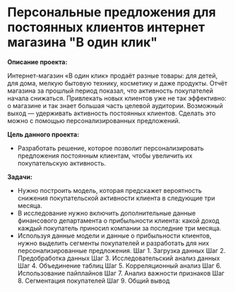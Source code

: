 # Персональные предложения для постоянных клиентов интернет магазина "В один клик"

**Описание проекта:** 

Интернет-магазин «В один клик» продаёт разные товары: для детей, для дома, мелкую бытовую технику, косметику и даже продукты. Отчёт магазина за прошлый период показал, что активность покупателей начала снижаться. Привлекать новых клиентов уже не так эффективно: о магазине и так знает большая часть целевой аудитории. Возможный выход — удерживать активность постоянных клиентов. Сделать это можно с помощью персонализированных предложений.


**Цель данного проекта:** 

- Разработать решение, которое позволит персонализировать предложения постоянным клиентам, чтобы увеличить их покупательскую активность.


**Задачи:**

- Нужно построить модель, которая предскажет вероятность снижения покупательской активности клиента в следующие три месяца.
- В исследование нужно включить дополнительные данные финансового департамента о прибыльности клиента: какой доход каждый покупатель приносил компании за последние три месяца.
- Используя данные модели и данные о прибыльности клиентов, нужно выделить сегменты покупателей и разработать для них персонализированные предложения.
Шаг 1. Загрузка данных
Шаг 2. Предобработка данных 
Шаг 3. Исследовательский анализ данных
Шаг 4. Объединение таблиц
Шаг 5. Корреляционный анализ
Шаг 6. Использование пайплайнов
Шаг 7. Анализ важности признаков
Шаг 8. Сегментация покупателей
Шаг 9. Общий вывод